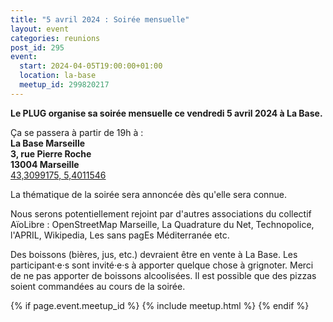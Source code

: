 ```yaml
---
title: "5 avril 2024 : Soirée mensuelle"
layout: event
categories: reunions
post_id: 295
event:
  start: 2024-04-05T19:00:00+01:00
  location: la-base
  meetup_id: 299820217
---
```


**Le PLUG organise sa soirée mensuelle ce vendredi 5 avril 2024 à La Base.**

Ça se passera à partir de 19h à :  
**La Base Marseille**  
**3, rue Pierre Roche**  
**13004 Marseille**  
[43,3099175, 5,4011546](https://www.openstreetmap.org/node/7266092587)

La thématique de la soirée sera annoncée dès qu'elle sera connue.

Nous serons potentiellement rejoint par d'autres associations du collectif AïoLibre : OpenStreetMap Marseille, La Quadrature du Net, Technopolice, l'APRIL, Wikipedia, Les sans pagEs Méditerranée etc.

Des boissons (bières, jus, etc.) devraient être en vente à La Base. Les participant·e·s sont invité·e·s à apporter quelque chose à grignoter. Merci de ne pas apporter de boissons alcoolisées. Il est possible que des pizzas soient commandées au cours de la soirée.

{% if page.event.meetup_id %}
  {% include meetup.html %}
{% endif %}
